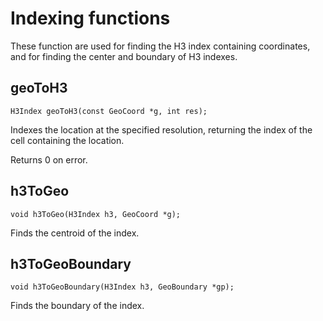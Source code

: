 # Indexing functions

These function are used for finding the H3 index containing coordinates, and for finding the center and boundary of H3 indexes.

## geoToH3

```
H3Index geoToH3(const GeoCoord *g, int res);
```

Indexes the location at the specified resolution, returning the index of the cell containing the location.

Returns 0 on error.

## h3ToGeo

```
void h3ToGeo(H3Index h3, GeoCoord *g);
```

Finds the centroid of the index.

## h3ToGeoBoundary

```
void h3ToGeoBoundary(H3Index h3, GeoBoundary *gp);
```

Finds the boundary of the index.
